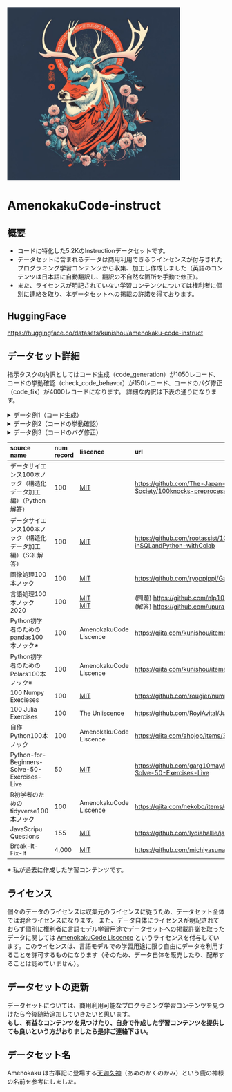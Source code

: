 <img src="https://github.com/kunishou/amenokaku-code-instruct/blob/main/image/amenokaku.png" alt="amenokaku_code">

# AmenokakuCode-instruct

## 概要
- コードに特化した5.2KのInstructionデータセットです。
- データセットに含まれるデータは商用利用できるラインセンスが付与されたプログラミング学習コンテンツから収集、加工し作成しました（英語のコンテンツは日本語に自動翻訳し、翻訳の不自然な箇所を手動で修正）。
- また、ライセンスが明記されていない学習コンテンツについては権利者に個別に連絡を取り、本データセットへの掲載の許諾を得ております。

## HuggingFace
https://huggingface.co/datasets/kunishou/amenokaku-code-instruct

## データセット詳細
指示タスクの内訳としてはコード生成（code_generation）が1050レコード、コードの挙動確認（check_code_behavor）が150レコード、コードのバグ修正（code_fix）が4000レコードになります。
詳細な内訳は下表の通りになります。

<details>
<summary>データ例1（コード生成）</summary>

```
Instruction:

  Pythonを用いて、renketsu.pngを4-連結数により、色分けせよ。
  
  4-連結数とは近傍との画素の状態を見る値である。
  通常、近傍は注目画素x0(x,y)が0でない場合に対して、次のように定義される。
  
  x4(x-1,y-1) x3(x,y-1) x2(x+1,y-1)
  x5(x-1,y)   x0(x,y)   x1(x+1,y)
  x6(x-1,y+1) x7(x,y+1) x8(x+1,y+1)
  
  ここで4連結数とは、次式で計算される。
  
  S = (x1 - x1 x2 x3) + (x3 - x3 x4 x5) + (x5 - x5 x6 x7) + (x7 - x7 x8 x1) 
  
  S = [0,4]の範囲をとり、
  - S = 0 は内部点
  - S = 1 は端点
  - S = 2 は連結点
  - S = 3 は分岐点
  - S = 4 は交差点
  を示す。

Output:

  import cv2
  import numpy as np
  import matplotlib.pyplot as plt
  
  
  # hilditch thining
  def hilditch(img):
      # get shape
      H, W, C = img.shape
  
      # prepare out image
      out = np.zeros((H, W), dtype=np.int)
      out[img[..., 0] > 0] = 1
  
      # inverse pixel value
      tmp = out.copy()
      _tmp = 1 - tmp
  
      count = 1
      while count > 0:
          count = 0
          tmp = out.copy()
          _tmp = 1 - tmp
  
          tmp2 = out.copy()
          _tmp2 = 1 - tmp2
          
          # each pixel
          for y in range(H):
              for x in range(W):
                  # skip black pixel
                  if out[y, x] < 1:
                      continue
                  
                  judge = 0
                  
                  ## condition 1
                  if (tmp[y, min(x+1, W-1)] * tmp[max(y-1,0 ), x] * tmp[y, max(x-1, 0)] * tmp[min(y+1, H-1), x]) == 0:
                      judge += 1
                      
                  ## condition 2
                  c = 0
                  c += (_tmp[y, min(x+1, W-1)] - _tmp[y, min(x+1, W-1)] * _tmp[max(y-1, 0), min(x+1, W-1)] * _tmp[max(y-1, 0), x])
                  c += (_tmp[max(y-1, 0), x] - _tmp[max(y-1, 0), x] * _tmp[max(y-1, 0), max(x-1, 0)] * _tmp[y, max(x-1, 0)])
                  c += (_tmp[y, max(x-1, 0)] - _tmp[y, max(x-1, 0)] * _tmp[min(y+1, H-1), max(x-1, 0)] * _tmp[min(y+1, H-1), x])
                  c += (_tmp[min(y+1, H-1), x] - _tmp[min(y+1, H-1), x] * _tmp[min(y+1, H-1), min(x+1, W-1)] * _tmp[y, min(x+1, W-1)])
                  if c == 1:
                      judge += 1
                      
                  ## condition 3
                  if np.sum(tmp[max(y-1, 0) : min(y+2, H), max(x-1, 0) : min(x+2, W)]) >= 3:
                      judge += 1
  
                  ## condition 4
                  if np.sum(out[max(y-1, 0) : min(y+2, H), max(x-1, 0) : min(x+2, W)]) >= 2:
                      judge += 1
  
                  ## condition 5
                  _tmp2 = 1 - out
  
                  c = 0
                  c += (_tmp2[y, min(x+1, W-1)] - _tmp2[y, min(x+1, W-1)] * _tmp2[max(y-1, 0), min(x+1, W-1)] * _tmp2[max(y-1, 0), x])
                  c += (_tmp2[max(y-1, 0), x] - _tmp2[max(y-1, 0), x] * (1 - tmp[max(y-1, 0), max(x-1, 0)]) * _tmp2[y, max(x-1, 0)])
                  c += (_tmp2[y, max(x-1, 0)] - _tmp2[y, max(x-1, 0)] * _tmp2[min(y+1, H-1), max(x-1, 0)] * _tmp2[min(y+1, H-1), x])
                  c += (_tmp2[min(y+1, H-1), x] - _tmp2[min(y+1, H-1), x] * _tmp2[min(y+1, H-1), min(x+1, W-1)] * _tmp2[y, min(x+1, W-1)])
                  if c == 1 or (out[max(y-1, 0), max(x-1,0 )] != tmp[max(y-1, 0), max(x-1, 0)]):
                      judge += 1
  
                  c = 0
                  c += (_tmp2[y, min(x+1, W-1)] - _tmp2[y, min(x+1, W-1)] * _tmp2[max(y-1, 0), min(x+1, W-1)] * (1 - tmp[max(y-1, 0), x]))
                  c += ((1-tmp[max(y-1, 0), x]) - (1 - tmp[max(y-1, 0), x]) * _tmp2[max(y-1, 0), max(x-1, 0)] * _tmp2[y, max(x-1, 0)])
                  c += (_tmp2[y, max(x-1,0 )] - _tmp2[y, max(x-1,0 )] * _tmp2[min(y+1, H-1), max(x-1, 0)] * _tmp2[min(y+1, H-1), x])
                  c += (_tmp2[min(y+1, H-1), x] - _tmp2[min(y+1, H-1), x] * _tmp2[min(y+1, H-1), min(x+1, W-1)] * _tmp2[y, min(x+1, W-1)])
                  if c == 1 or (out[max(y-1, 0), x] != tmp[max(y-1, 0), x]):
                      judge += 1
  
                  c = 0
                  c += (_tmp2[y, min(x+1, W-1)] - _tmp2[y, min(x+1, W-1)] * (1 - tmp[max(y-1, 0), min(x+1, W-1)]) * _tmp2[max(y-1, 0), x])
                  c += (_tmp2[max(y-1, 0), x] - _tmp2[max(y-1, 0), x] * _tmp2[max(y-1, 0), max(x-1, 0)] * _tmp2[y, max(x-1, 0)])
                  c += (_tmp2[y, max(x-1, 0)] - _tmp2[y, max(x-1, 0)] * _tmp2[min(y+1, H-1), max(x-1, 0)] * _tmp2[min(y+1, H-1), x])
                  c += (_tmp2[min(y+1, H-1), x] - _tmp2[min(y+1, H-1), x] * _tmp2[min(y+1, H-1), min(x+1, W-1)] * _tmp2[y, min(x+1, W-1)])
                  if c == 1 or (out[max(y-1, 0), min(x+1, W-1)] != tmp[max(y-1, 0), min(x+1, W-1)]):
                      judge += 1
  
                  c = 0
                  c += (_tmp2[y, min(x+1, W-1)] - _tmp2[y, min(x+1, W-1)] * _tmp2[max(y-1, 0), min(x+1, W-1)] * _tmp2[max(y-1, 0), x])
                  c += (_tmp2[max(y-1, 0), x] - _tmp2[max(y-1, 0), x] * _tmp2[max(y-1, 0), max(x-1, 0)] * (1 - tmp[y, max(x-1, 0)]))
                  c += ((1 - tmp[y, max(x-1, 0)]) - (1 - tmp[y, max(x-1, 0)]) * _tmp2[min(y+1, H-1), max(x-1, 0)] * _tmp2[min(y+1, H-1), x])
                  c += (_tmp2[min(y+1, H-1), x] - _tmp2[min(y+1, H-1), x] * _tmp2[min(y+1, H-1), min(x+1, W-1)] * _tmp2[y, min(x+1, W-1)])
                  if c == 1 or (out[y, max(x-1, 0)] != tmp[y, max(x-1, 0)]):
                      judge += 1
                  
                  if judge >= 8:
                      out[y, x] = 0
                      count += 1
                      
      out = out.astype(np.uint8) * 255
  
      return out
  
  
  # Read image
  img = cv2.imread("gazo.png").astype(np.float32)
  
  # hilditch thining
  out = hilditch(img)
  
  # Save result
  cv2.imwrite("out.png", out)
  cv2.imshow("result", out)
  cv2.waitKey(0)
  cv2.destroyAllWindows()

```
</details>

<details>
<summary>データ例2（コードの挙動確認）</summary>

```
Instruction:

  次に示すのはJavaScriptのコードです。何が出力されるでしょうか？
  
  class Chameleon {
    static colorChange(newColor) {
      this.newColor = newColor;
      return this.newColor;
    }
  
    constructor({ newColor = "green" } = {}) {
      this.newColor = newColor;
    }
  }
  
  const freddie = new Chameleon({ newColor: "purple" });
  freddie.colorChange("orange");
  
Output:

  答え：TypeError

  colorChange関数は静的です。静的メソッドは、それらが作成されたコンストラクタ上でのみ動作するように設計されており、どの子達にも受け継がれません。 freddieは子となりますので、この関数は受け継がれず、freddieインスタンスでは利用できません。
  その結果、TypeErrorが投げられます。

```
</details>

<details>
<summary>データ例3（コードのバグ修正）</summary>

```
# IndentationError

Instruction:

  次に示すpythonコードの誤りを修正しなさい。
  
  def : get_node_idx ( heap , node ) :
      for idx , item in enumerate ( heap ) :
          dist , n = item
          if n == node :
              return idx
  return - 1
  
Output:

  def get_node_idx ( heap , node ) :
      for idx , item in enumerate ( heap ) :
          dist , n = item
          if n == node :
              return idx
      return - 1

```
</details>

|source name|num record|liscence|url|
|:----|:----|:----|:----|
|データサイエンス100本ノック（構造化データ加工編）（Python解答）|100|[MIT](https://github.com/The-Japan-DataScientist-Society/100knocks-preprocess/blob/master/LICENSE)|https://github.com/The-Japan-DataScientist-Society/100knocks-preprocess|
|データサイエンス100本ノック（構造化データ加工編）（SQL解答）|100|[MIT](https://github.com/rootassist/100knocks-preprocess-inSQLandPython-withColab/blob/master/LICENSE)|https://github.com/rootassist/100knocks-preprocess-inSQLandPython-withColab|
|画像処理100本ノック|100|[MIT](https://github.com/ryoppippi/Gasyori100knock/blob/master/LICENSE)|https://github.com/ryoppippi/Gasyori100knock|
|言語処理100本ノック2020|100|[MIT](https://github.com/nlp100/nlp100.github.io/blob/develop/LICENSE)<br>[MIT](https://github.com/upura/nlp100v2020/blob/master/LICENSE)|(問題) https://github.com/nlp100/nlp100.github.io<br>(解答) https://github.com/upura/nlp100v2020|
|Python初学者のためのpandas100本ノック※|100|AmenokakuCode Liscence|https://qiita.com/kunishou/items/bd5fad9a334f4f5be51c|
|Python初学者のためのPolars100本ノック※|100|AmenokakuCode Liscence|https://qiita.com/kunishou/items/1386d14a136f585e504e|
|100 Numpy Execieses|100|[MIT](https://github.com/rougier/numpy-100/blob/master/LICENSE.txt)|https://github.com/rougier/numpy-100|
|100 Julia Exercises|100|The Unliscence|https://github.com/RoyiAvital/Julia100Exercises|
|自作Python100本ノック|100|AmenokakuCode Liscence|https://qiita.com/ahpjop/items/373f807d68044cda1c9b|
|Python-for-Beginners-Solve-50-Exercises-Live|50|[MIT](https://github.com/garg10may/Python-for-Beginners-Solve-50-Exercises-Live/blob/master/LICENSE)|https://github.com/garg10may/Python-for-Beginners-Solve-50-Exercises-Live|
|R初学者のためのtidyverse100本ノック|100|AmenokakuCode Liscence|https://qiita.com/nekobo/items/cbf32a13637273f229da|
|JavaScripu Questions|155|[MIT](https://github.com/lydiahallie/javascript-questions/blob/master/LICENSE)|https://github.com/lydiahallie/javascript-questions|
|Break-It-Fix-It|4,000|[MIT](https://github.com/michiyasunaga/BIFI/blob/main/LICENSE)|https://github.com/michiyasunaga/BIFI|

※ 私が過去に作成した学習コンテンツです。

## ライセンス
個々のデータのライセンスは収集元のライセンスに従うため、データセット全体では混合ライセンスになります。
また、データ自体にライセンスが明記されておらず個別に権利者に言語モデル学習用途でデータセットへの掲載許諾を取ったデータに関しては [AmenokakuCode Liscence](https://github.com/kunishou/amenokaku-code-instruct/blob/main/AmenokakuCode%20Liscence) というライセンスを付与しています。このライセンスは、言語モデルでの学習用途に限り自由にデータを利用することを許可するものになります（そのため、データ自体を販売したり、配布することは認めていません）。

## データセットの更新
データセットについては、商用利用可能なプログラミング学習コンテンツを見つけたら今後随時追加していきたいと思います。  
**もし、有益なコンテンツを見つけたり、自身で作成した学習コンテンツを提供しても良いという方がおりましたら是非ご連絡下さい。**

## データセット名
Amenokaku は古事記に登場する[天迦久神](http://kojiki.kokugakuin.ac.jp/shinmei/amenokakunokami/)（あめのかくのかみ）という鹿の神様の名前を参考にしました。

